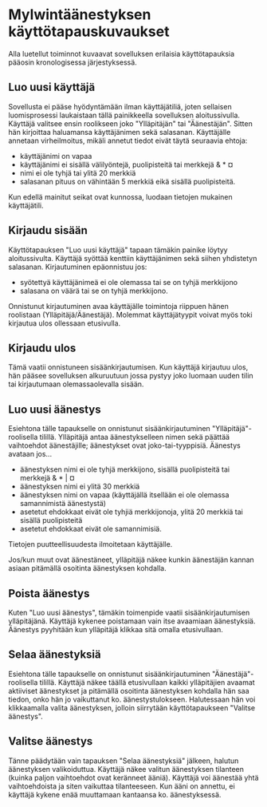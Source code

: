 # Mylwintäänestyksen käyttötapauskuvaukset
Alla luetellut toiminnot kuvaavat sovelluksen erilaisia käyttötapauksia pääosin kronologisessa järjestyksessä.

## Luo uusi käyttäjä
Sovellusta ei pääse hyödyntämään ilman käyttäjätiliä, joten sellaisen luomisprosessi laukaistaan tällä painikkeella sovelluksen aloitussivulla. Käyttäjä valitsee ensin roolikseen joko "Ylläpitäjän" tai "Äänestäjän". Sitten hän kirjoittaa haluamansa käyttäjänimen sekä salasanan. Käyttäjälle annetaan virheilmoitus, mikäli annetut tiedot eivät täytä seuraavia ehtoja:

- käyttäjänimi on vapaa
- käyttäjänimi ei sisällä välilyöntejä, puolipisteitä tai merkkejä & * ¤
- nimi ei ole tyhjä tai ylitä 20 merkkiä
- salasanan pituus on vähintään 5 merkkiä eikä sisällä puolipisteitä.

Kun edellä mainitut seikat ovat kunnossa, luodaan tietojen mukainen käyttäjätili.

## Kirjaudu sisään
Käyttötapauksen "Luo uusi käyttäjä" tapaan tämäkin painike löytyy aloitussivulta. Käyttäjä syöttää kenttiin käyttäjänimen sekä siihen yhdistetyn salasanan. Kirjautuminen epäonnistuu jos:

- syötettyä käyttäjänimeä ei ole olemassa tai se on tyhjä merkkijono
- salasana on väärä tai se on tyhjä merkkijono.

Onnistunut kirjautuminen avaa käyttäjälle toimintoja riippuen hänen roolistaan (Ylläpitäjä/Äänestäjä). Molemmat käyttäjätyypit voivat myös toki kirjautua ulos ollessaan etusivulla.

## Kirjaudu ulos
Tämä vaatii onnistuneen sisäänkirjautumisen. Kun käyttäjä kirjautuu ulos, hän pääsee sovelluksen alkuruutuun jossa pystyy joko luomaan uuden tilin tai kirjautumaan olemassaolevalla sisään.

## Luo uusi äänestys
Esiehtona tälle tapaukselle on onnistunut sisäänkirjautuminen "Ylläpitäjä"-roolisella tilillä. Ylläpitäjä antaa äänestykselleen nimen sekä päättää vaihtoehdot äänestäjille; äänestykset ovat joko-tai-tyyppisiä. Äänestys avataan jos...

- äänestyksen nimi ei ole tyhjä merkkijono, sisällä puolipisteitä tai merkkejä & * | ¤
- äänestyksen nimi ei ylitä 30 merkkiä
- äänestyksen nimi on vapaa (käyttäjällä itsellään ei ole olemassa samannimistä äänestystä)
- asetetut ehdokkaat eivät ole tyhjiä merkkijonoja, ylitä 20 merkkiä tai sisällä puolipisteitä
- asetetut ehdokkaat eivät ole samannimisiä.

Tietojen puutteellisuudesta ilmoitetaan käyttäjälle.

Jos/kun muut ovat äänestäneet, ylläpitäjä näkee kunkin äänestäjän kannan asiaan pitämällä osoitinta äänestyksen kohdalla.

## Poista äänestys
Kuten "Luo uusi äänestys", tämäkin toimenpide vaatii sisäänkirjautumisen ylläpitäjänä. Käyttäjä kykenee poistamaan vain itse avaamiaan äänestyksiä. Äänestys pyyhitään kun ylläpitäjä klikkaa sitä omalla etusivullaan.

## Selaa äänestyksiä
Esiehtona tälle tapaukselle on onnistunut sisäänkirjautuminen "Äänestäjä"-roolisella tilillä. Käyttäjä näkee täällä etusivullaan kaikki ylläpitäjien avaamat aktiiviset äänestykset ja pitämällä osoitinta äänestyksen kohdalla hän saa tiedon, onko hän jo vaikuttanut ko. äänestystulokseen. Halutessaan hän voi klikkaamalla valita äänestyksen, jolloin siirrytään käyttötapaukseen "Valitse äänestys".

## Valitse äänestys
Tänne päädytään vain tapauksen "Selaa äänestyksiä" jälkeen, halutun äänestyksen valikoiduttua. Käyttäjä näkee valitun äänestyksen tilanteen (kuinka paljon vaihtoehdot ovat keränneet ääniä). Käyttäjä voi äänestää yhtä vaihtoehdoista ja siten vaikuttaa tilanteeseen. Kun ääni on annettu, ei käyttäjä kykene enää muuttamaan kantaansa ko. äänestyksessä.